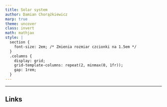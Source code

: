 ```yaml
---
title: Solar system
author: Damian Chorążkiewicz
marp: true
theme: uncover
class: invert
math: mathjax
style: |
  section {
    font-size: 2em; /* Zmienia rozmiar czcionki na 1.5em */
  }
  .columns {
    display: grid;
    grid-template-columns: repeat(2, minmax(0, 1fr));
    gap: 1rem;
  }
---
```


---
## Links

